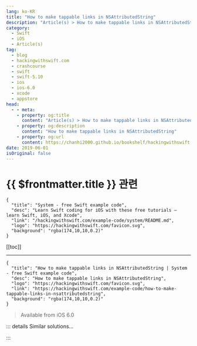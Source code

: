 ```yaml
---
lang: ko-KR
title: "How to make tappable links in NSAttributedString"
description: "Article(s) > How to make tappable links in NSAttributedString"
category:
  - Swift
  - iOS
  - Article(s)
tag: 
  - blog
  - hackingwithswift.com
  - crashcourse
  - swift
  - swift-5.10
  - ios
  - ios-6.0
  - xcode
  - appstore
head:
  - - meta:
    - property: og:title
      content: "Article(s) > How to make tappable links in NSAttributedString"
    - property: og:description
      content: "How to make tappable links in NSAttributedString"
    - property: og:url
      content: https://chanhi2000.github.io/bookshelf/hackingwithswift.com/example-code/how-to-make-tappable-links-in-nsattributedstring.html
date: 2019-06-01
isOriginal: false
---
```


# {{ $frontmatter.title }} 관련

```component VPCard
{
  "title": "System - free Swift example code",
  "desc": "Learn Swift coding for iOS with these free tutorials – learn Swift, iOS, and Xcode",
  "link": "/hackingwithswift.com/example-code/system/README.md",
  "logo": "https://hackingwithswift.com/favicon.svg",
  "background": "rgba(174,10,10,0.2)"
}
```

[[toc]]

---

```component VPCard
{
  "title": "How to make tappable links in NSAttributedString | System - free Swift example code",
  "desc": "How to make tappable links in NSAttributedString",
  "logo": "https://hackingwithswift.com/favicon.svg",
  "link": "https://hackingwithswift.com/example-code/how-to-make-tappable-links-in-nsattributedstring",
  "background": "rgba(174,10,10,0.2)"
}
```

> Available from iOS 6.0

<VidStack src="youtube/qr1XJMIziBg" />

<!-- TODO: 작성 -->

<!-- 
You can make interactive hyperlinks in any attributed string, which in turn means you can add interactive hyperlinks to any UIKit control. If you're working with `UITextView` (which is likely, let's face it), you get basic hyperlinks just by enabling the "Links" data detector in Interface Builder, but that doesn't work for arbitrary strings – for example, maybe you want the words “tap here" to be interactive.

Here is a complete example of arbitrary hyperlinks using a `UITextView`. Make sure your text view has "Selectable" enabled, as this is required by iOS:

```swift
class ViewController: UIViewController, UITextViewDelegate {
    @IBOutlet var textView: UITextView!

    override func viewDidLoad() {
        let attributedString = NSMutableAttributedString(string: "Want to learn iOS? You should visit the best source of free iOS tutorials!")
        attributedString.addAttribute(.link, value: "https://www.hackingwithswift.com", range: NSRange(location: 19, length: 55))

        textView.attributedText = attributedString
    }

    func textView(_ textView: UITextView, shouldInteractWith URL: URL, in characterRange: NSRange, interaction: UITextItemInteraction) -> Bool {
        UIApplication.shared.open(URL)
        return false
    }
}
```

There are three important things to note about this technique. 

First, your view controller should be set as the delegate for your text view in Interface Builder or in code.

Second, the tap cannot be very brief, which means quick taps are ignored by iOS. If you find find this annoying you might consider something like this: <a href="https://gist.github.com/benjaminbojko/c92ac19fe4db3302bd28">https://gist.github.com/benjaminbojko/c92ac19fe4db3302bd28</a>.

Third, this technique is easily used with custom URL schemes, e.g. `yourapp://`, which you can catch and parse inside `shouldInteractWith` to trigger your own behaviors.

-->

::: details Similar solutions…

<!--
/quick-start/swiftui/how-to-customize-the-way-links-are-opened">How to customize the way links are opened 
/quick-start/swiftui/how-to-open-web-links-in-safari">How to open web links in Safari 
/quick-start/swiftui/how-to-create-a-tappable-button">How to create a tappable button 
/quick-start/swiftui/how-to-control-the-tappable-area-of-a-view-using-contentshape">How to control the tappable area of a view using contentShape() 
/quick-start/swiftui/how-to-fix-a-form-picker-or-a-navigationlink-that-isnt-tappable">How to fix a Form Picker or a NavigationLink that isn’t tappable</a>
-->

:::

